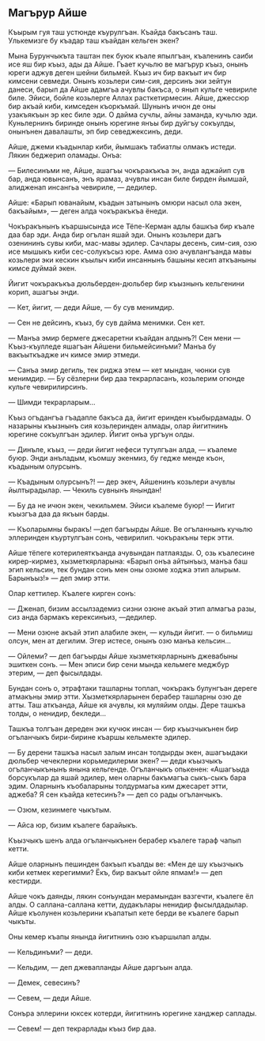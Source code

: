 ## Магърур Айше

Къырым гуя таш устюнде къурулгъан.
Къайда бакъсанъ таш.
Улькемизге бу къадар таш къайдан кельген экен?

Мына Бурунчыкъта таштан пек буюк къале япылгъан, къаленинъ саиби исе яш бир къыз, ады да Айше.
Гъает кучьлю ве магърур къыз, онынъ юреги аджув деген шейни бильмей.
Къыз ич бир вакъыт ич бир кимсени севмеди.
Онынъ козьлери сим-сия, дерсинъ эки зейтун данеси, барып да Айше адамгьа ачувлы бакъса, о янып кульге чевириле биле.
Эйиси, бойле козьлерге Аллах расткетирмесин.
Айше, джессюр бир акъай киби, кимседен къоркъмай.
Шунынъ ичюн де оны узакъякъын эр кес биле эди.
О дайма сучлы, айны заманда, кучьлю эди.
Куньлернинъ биринде онынъ юрегине янъы бир дуйгъу сокъулды, онынънен давалашты, эп бир севеджексинъ, деди.

Айше, джеми къадынлар киби, йымшакъ табиатлы олмакъ истеди.
Лякин беджерип оламады.
Онъа:

— Билесинъми не, Айше, ашагъы чокъракъкъа эн, анда аджайип сув бар, анда ювынсанъ, энъ ярамаз, ачувлы инсан биле бирден йымшай, алидженап инсангьа чевириле, — дедилер.

Айше: «Барып юванайым, къадын затынынъ омюри насыл ола экен, бакъайым», — деген алда чокъракъкъа ёнеди.

Чокъракънынъ къаршысында исе Тёпе-Керман адлы башкъа бир къале даа бар эди.
Анда бир огълан яшай эди.
Онынъ козьлери дагъ озенининъ сувы киби, мас-мавы эдилер.
Сачлары десенъ, сим-сия, озю исе мышыкъ киби сес-солукъсыз юре.
Амма озю ачувлангъанда мавы козьлери эки кескин къылыч киби инсаннынъ башыны кесип аткъаныны кимсе дуймай экен.

Йигит чокъракъкъа дюльберден-дюльбер бир къызнынъ кельгенини корип, ашагъы энди.

— Кет, йигит, — деди Айше, — бу сув менимдир.

— Сен не дейсинъ, къыз, бу сув дайма менимки.
Сен кет.

— Манъа эмир бермеге джесаретни къайдан алдынъ?!
Сен мени — Къыз-къулледе яшагъан Айшени бильмейсинъми?
Манъа бу вакъыткъадже ич кимсе эмир этмеди.

— Санъа эмир дегиль, тек риджа этем — кет мындан, чюнки сув менимдир. — Бу сёзлерни бир даа текрарласанъ, козьлерим огюнде кульге чевирилирсинъ.

— Шимди текрарларым...

Къыз огъдангъа гъадапле бакъса да, йигит еринден къыбырдамады.
О назарыны къызнынъ сия козьлеринден алмады, олар йигитнинъ юрегине сокъулгъан эдилер.
Йигит онъа ургъун олды.

— Динъле, къыз, — деди йигит нефеси тутулгъан алда, — къалеме буюр.
Энди анъладым, къомшу экенмиз, бу гедже менде къон, къадыным олурсынъ.

— Къадыным олурсынъ?! — дер экеч, Айшенинъ козьлери ачувлы йылтырадылар. — Чекиль сувнынъ янындан!

— Бу да не ичюн экен, чекильмем.
Эйиси къалеме буюр! — Иигит къызгъа даа да якъын барды.

— Къоларымны быракъ! —деп багъырды Айше.
Ве огъланнынъ кучьлю эллеринден къуртулгъан сонъ, чевирилип.
чокъракъны терк этти.

Айше тёпеге котерилеяткъанда ачувындан патлаязды.
О, озь къалесине кирер-кирмез, хызметкярларына: «Барып онъа айтынъыз, манъа баш эгип кельсин, тек бундан сонъ мен оны озюме ходжа этип алырым.
Барынъыз!» — деп эмир этти.

Олар кеттилер.
Къалеге кирген сонъ:

— Дженап, бизим ассылзадемиз сизни озюне акъай этип алмагъа разы, сиз анда бармакъ керексинъиз, —дедилер.

— Мени озюне акъай этип алабиле экен, — кульди йигит. — о бильмиш олсун, мен ат дегилим.
Эгер истесе, онынъ озю манъа кельсин...

— Ойлеми? — деп багъырды Айше хызметкярларнынъ джевабыны эшиткен сонъ. — Мен эписи бир сени мында кельмеге меджбур этерим, — деп фысылдады.

Бундан сонъ о, этрафтаки ташларны топлап, чокъракъ булунгъан дереге атмакъны эмир этти.
Хызметкярларынен берабер ташларны озю де атты.
Таш аткъанда, Айше кя ачувлы, кя муляйим олды.
Дере ташкъа толды, о ненидир, бекледи...

Ташкъа толгъан дереден эки кучюк инсан — бир къызчыкънен бир огъланчыкъ бири-бирине къаршы кельмекте эдилер.

— Бу дерени ташкъа насыл залым инсан толдырды экен, ашагъыдаки дюльбер чечеклерни корьмедилерми экен? — деди къызчыкъ огъланчыкънынъ янына кельгенде.
Огъланчыкъ опькенен: «Ашагъыда борсукълар да яшай эдилер, мен оларны бакъмагъа сыкъ-сыкъ бара эдим.
Оларнынъ къобаларыны толдурмагьа ким джесарет этти, аджеба?
Я сен къайда кетесинъ?» — деп со рады огъланчыкъ.

— Озюм, кезинмеге чыкътым.

— Айса юр, бизим къалеге барайыкъ.

Къызчыкъ шенъ алда огъланчыкънен берабер къалеге тараф чапып кетти.

Айше оларнынъ пешинден бакъып къалды ве: «Мен де шу къызчыкъ киби кетмек керегимми?
Ёкъ, бир вакъыт ойле япмам!» — деп кестирди.

Айше чокъ даянды, лякин сонъундан мерамындан вазгечти, къалеге ёл алды.
О саллана-саллана кетти, дудакълары ненидир фысылдадылар.
Айше къолунен козьлерини къапатып кете берди ве къалеге барып чыкъты.

Оны кемер къапы янында йигитнинъ озю къаршылап алды.

— Кельдинъми? — деди.

— Кельдим, — деп джевапланды Айше даргъын алда.

— Демек, севесинъ?

— Севем, — деди Айше.

Сонъра эллерини юксек котерди, йигитнинъ юрегине ханджер саплады.

— Севем! — деп текрарлады къыз бир даа.
